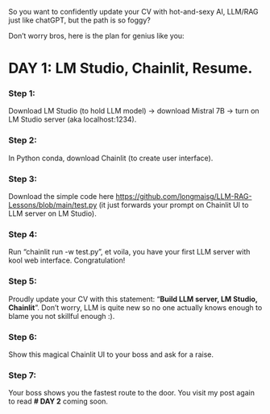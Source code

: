 So you want to confidently update your CV with hot-and-sexy AI, LLM/RAG just like chatGPT, but the path is so foggy?


Don’t worry bros, here is the plan for genius like you:


# DAY 1: LM Studio, Chainlit, Resume.

### Step 1: 
Download LM Studio (to hold LLM model) -> download Mistral 7B -> turn on LM Studio server (aka localhost:1234).

### Step 2:
In Python conda, download Chainlit (to create user interface).

### Step 3: 
Download the simple code here https://github.com/longmaisg/LLM-RAG-Lessons/blob/main/test.py (it just forwards your prompt on Chainlit UI to LLM server on LM Studio).

### Step 4: 
Run “chainlit run -w test.py”, et voila, you have your first LLM server with kool web interface. Congratulation!

### Step 5: 
Proudly update your CV with this statement: “**Build LLM server, LM Studio, Chainlit**”. Don’t worry, LLM is quite new so no one actually knows enough to blame you not skillful enough :).

### Step 6: 
Show this magical Chainlit UI to your boss and ask for a raise.

### Step 7: 
Your boss shows you the fastest route to the door. You visit my post again to read **# DAY 2** coming soon.
